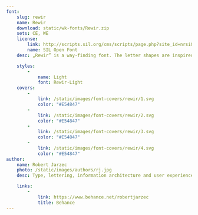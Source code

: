 ```yaml
---
font:
    slug: rewir
    name: Rewir
    download: static/wk-fonts/Rewir.zip
    sets: CE, WE
    license:
        link: http://scripts.sil.org/cms/scripts/page.php?site_id=nrsi&id=OFL_web
        name: SIL Open Font
    desc: „Rewir” is a way-finding font. The letter shapes are inspired by a small sign found on the backyard of a tenement house in Warsaw. The project is a proposal for corporate font to be used on plates and signage on official city and state buildings. The font is very legible, also in the varying viewing conditions. It can be used for official plates, letterheads, public transit information, etc. The design combines the history of Warsaw’s lettering and the requirements of a modern city.

    styles:
        -
            name: Light
            font: Rewir-Light
    covers:
        -
            link: /static/images/font-covers/rewir/1.svg
            color: "#E54847"
        -
            link: /static/images/font-covers/rewir/2.svg
            color: "#E54847"
        -
            link: /static/images/font-covers/rewir/3.svg
            color: "#E54847"
        -
            link: /static/images/font-covers/rewir/4.svg
            color: "#E54847"
author:
    name: Robert Jarzec
    photo: /static/images/authors/rj.jpg
    desc: Type, lettering, information architecture and user experience designer. Graduated from the Letter Design Workshop on Poznań Fine Arts University and Cultural Studies on Adam Mickiewicz University. Currently teaching on Poznań Fine Arts University.

    links:
        -
            link: https://www.behance.net/robertjarzec
            title: Behance
---
```


